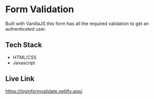 
# Form Validation

Built with VanillaJS this form has all the required validation to get an authenticated user.


## Tech Stack

- HTML/CSS
- Javascript


## Live Link
https://loginformvalidate.netlify.app/


